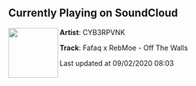 ## Currently Playing on SoundCloud

[<img align="left" width="100" src="https://i1.sndcdn.com/artworks-ttI6ujDCPgILlzgS-vXVyoA-t50x50.jpg">](https://soundcloud.com/cyb3rpvnk/fafaq-x-rebmoe-off-the-walls)

**Artist**: CYB3RPVNK 

**Track**: Fafaq x RebMoe - Off The Walls

Last updated at 09/02/2020 08:03
